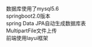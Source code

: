 数据库使用了mysql5.6<br>
springboot2.0版本<br>
spring Data JPA自动生成数据库表<br>
MultipartFile文件上传<br>
前端使用layui框架<br>
